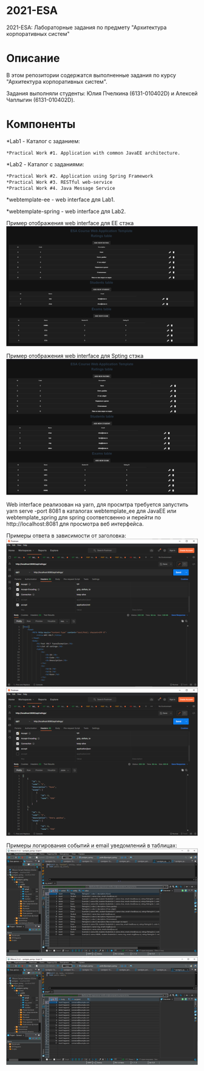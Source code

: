 # 2021-ESA
2021-ESA: Лабораторные задания по предмету "Архитектура корпоративных систем"

# Описание
В этом репозитории содержатся выполненные задания по курсу "Архитектура корпоративных систем".

Задания выполняли студенты: Юлия Пчелкина (6131-010402D) и Алексей Чаплыгин (6131-010402D).

# Компоненты
*Lab1 - Каталог с заданием:

    *Practical Work #1. Application with common JavaEE architecture.

*Lab2 - Каталог с заданиями:

    *Practical Work #2. Application using Spring Framework
    *Practical Work #3. RESTful web-service
    *Practical Work #4. Java Message Service

*webtemplate-ee - web interface для Lab1.

*webtemplate-spring - web interface для Lab2.

Пример отображения web interface для EE стэка
![GUI EE](/Lab1/others/proof_img.PNG "GUI EE")

Пример отображения web interface для Spting стэка
![GUI SPRING](/Lab2/others/proof_img.PNG "GUI SPRING")

Web interface реализован на yarn, для просмтра требуется запустить yarn serve -port 8081 в каталогах webtemplate_ee для JavaEE или webtemplate_spring для spring соответсвенно и перейти по http://localhost:8081 для просмотра веб интерфейса.

Примеры ответа в зависимости от заголовка:
![XML respoce](/Lab2/others/Lab3_XML_Response.png "XML response")
![Json response](/Lab2/others/Lab3_Json_Response.png "Json response")

Примеры логирования событий и email уведомлений в таблицах:
![Event](/Lab2/others/Lab4_Log_Event.png "Event")
![Email Notifications](/Lab2/others/Lab4_Log_Email_Notification.png "Email Notifications")